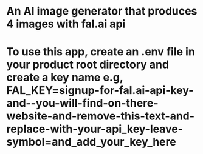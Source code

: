 # An AI image generator that produces 4 images with fal.ai api
# To use this app, create an .env file in your product root directory and create a key name e.g, FAL_KEY=signup-for-fal.ai-api-key-and--you-will-find-on-there-website-and-remove-this-text-and-replace-with-your-api_key-leave-symbol=and_add_your_key_here
